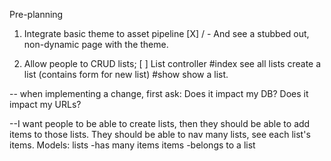 Pre-planning 

1. Integrate basic theme to asset pipeline 
  [X]  / - And see a stubbed out, non-dynamic page with the theme.

2. Allow people to CRUD lists; 
  [ ] List controller
        #index
        see all lists
        create a list (contains form for new list)
        #show
        show a list.
        

-- when implementing a change, first ask: 
    Does it impact my DB?
    Does it impact my URLs?
        

--I want people to be able to create lists, then they should be able to add items to those lists. They should be able to nav many lists, see each list's items. 
    Models: 
    lists -has many items
    items -belongs to a list



